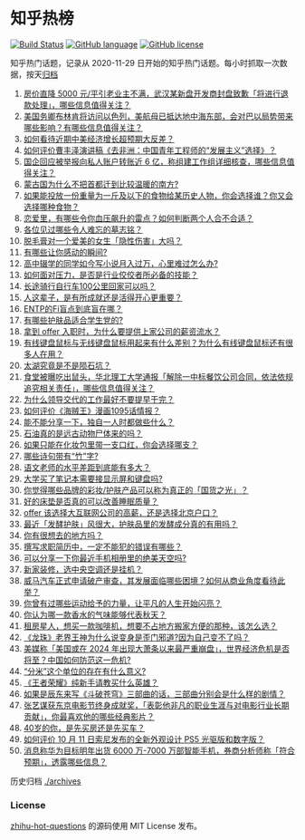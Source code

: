 # 知乎热榜
[![Build Status](https://github.com/ToWeLong/zhihu-hot-questions/workflows/CI/badge.svg)](https://github.com/ToWeLong/zhihu-hot-questions/actions)
[![GitHub language](https://img.shields.io/badge/language-golang-orange.svg)](https://golang.org/)
[![GitHub license](https://img.shields.io/github/license/ToWeLong/zhihu-hot-questions)](https://github.com/ToWeLong/zhihu-hot-questions/blob/main/LICENSE)

知乎热门话题，记录从 2020-11-29 日开始的知乎热门话题。每小时抓取一次数据，按天[归档](./archives)

<!-- BEGIN -->

1. [房价直降 5000 元/平引老业主不满，武汉某新盘开发商封盘致歉「将进行退款处理」，哪些信息值得关注？](https://www.zhihu.com/question/625538253)
1. [美国务卿布林肯将访问以色列，美航母已抵达地中海东部，会对巴以局势带来哪些影响？有哪些信息值得关注？](https://www.zhihu.com/question/625575622)
1. [如何看待近期中美经济增长超预期大反差？](https://www.zhihu.com/question/625490744)
1. [如何评价曹丰泽演讲稿《去非洲：中国青年工程师的“发展主义”选择》？](https://www.zhihu.com/question/625136315)
1. [国企回应被举报向私人账户转账近 6 亿，称组建工作组详细核查，哪些信息值得关注？](https://www.zhihu.com/question/625580769)
1. [蒙古国为什么不把首都迁到比较温暖的南方?](https://www.zhihu.com/question/625208179)
1. [如果能投放一份重量为一斤及以下的食物给某历史人物，你会选择谁？你又会选择哪种食物？](https://www.zhihu.com/question/624703829)
1. [恋爱里，有哪些令你血压飙升的雷点？如何判断两个人合不合适？](https://www.zhihu.com/question/623133385)
1. [各位见过哪些令人难忘的墓志铭？](https://www.zhihu.com/question/329213271)
1. [脱毛膏对一个爱美的女生「隐性伤害」大吗？](https://www.zhihu.com/question/625587898)
1. [有哪些让你感动的瞬间?](https://www.zhihu.com/question/56528502)
1. [高中辍学的同学如今写小说月入过万，心里难过怎么办?](https://www.zhihu.com/question/625294740)
1. [如何面对压力，是否是行业佼佼者所必备的技能？](https://www.zhihu.com/question/625590646)
1. [长途骑行自行车100公里回家可以吗？](https://www.zhihu.com/question/624813425)
1. [人这辈子，是有所成就还是活得开心更重要？](https://www.zhihu.com/question/625228511)
1. [ENTP的Fi盲点到底盲在哪？](https://www.zhihu.com/question/538029332)
1. [有哪些护肤品适合学生党的?](https://www.zhihu.com/question/624454380)
1. [拿到 offer 入职时，为什么要提供上家公司的薪资流水？](https://www.zhihu.com/question/622558977)
1. [有线键盘鼠标与无线键盘鼠标用起来有什么差别？为什么有线键盘鼠标还有很多人在用？](https://www.zhihu.com/question/619448176)
1. [太湖究竟是不是陨石坑？](https://www.zhihu.com/question/380666293)
1. [食堂被曝吃出鼠头，华北理工大学通报「解除一中标餐饮公司合同，依法依规追究相关责任」，哪些信息值得关注？](https://www.zhihu.com/question/625538137)
1. [为什么领导交代的工作最好不要提早干完？](https://www.zhihu.com/question/625032448)
1. [如何评价《海贼王》漫画1095话情报？](https://www.zhihu.com/question/625575192)
1. [能不能分享一下，独自一人时都做些什么？](https://www.zhihu.com/question/624135389)
1. [石油真的是远古动物尸体来的吗？](https://www.zhihu.com/question/620169590)
1. [如果只能在化妆包里带一支口红，你会选择哪支？](https://www.zhihu.com/question/625152049)
1. [哪些诗句带有“竹”字?](https://www.zhihu.com/question/625500919)
1. [语文老师的水平差距到底能有多大？](https://www.zhihu.com/question/273698310)
1. [大学买了笔记本需要接显示屏和键盘吗?](https://www.zhihu.com/question/614961289)
1. [你觉得哪些品牌的彩妆/护肤产品可以称为真正的「国货之光」？](https://www.zhihu.com/question/621653314)
1. [好的床垫是否真的可以改善睡眠质量？](https://www.zhihu.com/question/622755882)
1. [offer 该选择大互联网公司的高薪，还是选择北京户口？](https://www.zhihu.com/question/622558808)
1. [最近「发酵护肤」风很大，护肤品里的发酵成分真的有用吗？](https://www.zhihu.com/question/621838691)
1. [你有很想去的地方吗？](https://www.zhihu.com/question/624692633)
1. [撰写求职简历中，一定不能犯的错误有哪些？](https://www.zhihu.com/question/622553976)
1. [可以分享一下你最近手机相册里的绝美天空吗?](https://www.zhihu.com/question/621393240)
1. [新家装修，选中央空调还是挂机？](https://www.zhihu.com/question/551579481)
1. [威马汽车正式申请破产审查，其发展面临哪些困境？如何从商业角度看待此举？](https://www.zhihu.com/question/625469149)
1. [你曾有过哪些运动给予的力量，让平凡的人生开始闪亮？](https://www.zhihu.com/question/620919275)
1. [你认为哪一款香水的气味能够代表秋天？](https://www.zhihu.com/question/620752296)
1. [租房星人，想买一款咖啡机，想要不占地方搬家方便的那种，该怎么选？](https://www.zhihu.com/question/623029823)
1. [《龙珠》老界王神为什么说变身是歪门邪道?因为自己变不了吗？](https://www.zhihu.com/question/444368932)
1. [美媒称「美国或在 2024 年出现大萧条以来最严重崩盘」，世界经济危机是否将至？中国如何防范这一危机?](https://www.zhihu.com/question/625296937)
1. [“分米”这个单位的存在有什么意义?](https://www.zhihu.com/question/29865962)
1. [《王者荣耀》纯新手请教买什么英雄？](https://www.zhihu.com/question/619776546)
1. [如果是辰东来写《斗破苍穹》三部曲的话，三部曲分别会是什么样的剧情？](https://www.zhihu.com/question/622312854)
1. [张艺谋获东京电影节终身成就奖，「表彰他非凡的职业生涯与对电影行业长期贡献」，你最喜欢他的哪些经典影片？](https://www.zhihu.com/question/625467902)
1. [40岁的你，是先买房还是先买车？](https://www.zhihu.com/question/625442209)
1. [如何评价 10 月 11 日索尼发布的全新外观设计 PS5 光驱版和数字版？](https://www.zhihu.com/question/625553672)
1. [消息称华为目标明年出货 6000 万-7000 万部智能手机，券商分析师称「符合预期」，透露哪些信息？](https://www.zhihu.com/question/625513106)

<!-- END -->

历史归档 [./archives](./archives)


### License
[zhihu-hot-questions](https://github.com/towelong/zhihu-hot-questions) 的源码使用 MIT License 发布。